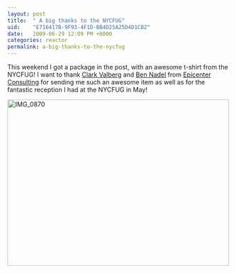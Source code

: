 ```yaml
---
layout: post
title:  " A big thanks to the NYCFUG"
uid:	"E716417B-9F93-4F1D-BB4D25A25D4D1CB2"
date:   2009-06-29 12:09 PM +0000
categories: reactor
permalink: a-big-thanks-to-the-nycfug
---
```

<p>This weekend I got a package in the post, with an awesome t-shirt from the NYCFUG! I want to thank <a href="http://www.clarkvalberg.com/">Clark Valberg</a> and <a href="http://www.bennadel.com/">Ben Nadel</a> from <a href="http://www.epicenterconsulting.com/">Epicenter Consulting</a> for sending me such an awesome item as well as for the fantastic reception I had at the NYCFUG in May! </p>
<p><a title="IMG_0870 by cybersonic, on Flickr" href="http://www.flickr.com/photos/markdrew/3670837515/"><img src="http://farm3.static.flickr.com/2573/3670837515_23e47da861.jpg" alt="IMG_0870" width="500" height="375" /></a> </p>
<p> </p>